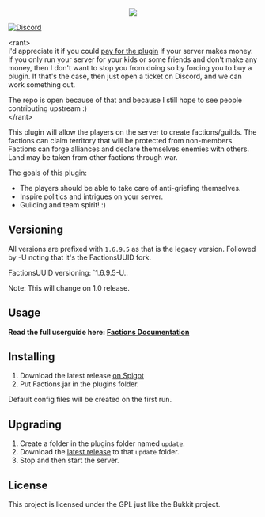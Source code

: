<center>
  <a href="https://www.spigotmc.org/resources/factionsuuid.1035/"><img src="https://i.imgur.com/3PCF7tz.png"></a>
</center>

[![Discord](https://imgur.com/MFRRBn4.png)](https://discord.gg/FfAz3eE)

&lt;rant&gt;  
I'd appreciate it if you could [pay for the plugin](http://www.spigotmc.org/resources/factionsuuid.1035/) if your 
server makes money. If you only run your server for your kids or some friends and don't make any money, 
then I don't want to stop you from doing so by forcing you to buy a plugin. If that's the case, 
then just open a ticket on Discord, and we can work something out.

The repo is open because of that and because I still hope to see people contributing upstream :)  
&lt;/rant&gt;

This plugin will allow the players on the server to create factions/guilds. The factions can claim territory 
that will be protected from non-members. Factions can forge alliances and declare themselves enemies with others. 
Land may be taken from other factions through war.

The goals of this plugin:

 * The players should be able to take care of anti-griefing themselves.
 * Inspire politics and intrigues on your server.
 * Guilding and team spirit! :)

Versioning
----------
All versions are prefixed with `1.6.9.5` as that is the legacy version.
Followed by -U noting that it's the FactionsUUID fork.

FactionsUUID versioning: `1.6.9.5-U<major>.<minor>.<patch>

Note: This will change on 1.0 release.

Usage
---------
<b>Read the full userguide here: [Factions Documentation](https://factions.support)</b>

Installing
----------
1. Download the latest release [on Spigot](https://www.spigotmc.org/resources/factionsuuid.1035/)
2. Put Factions.jar in the plugins folder.

Default config files will be created on the first run.

Upgrading
---------

1. Create a folder in the plugins folder named `update`.
2. Download the [latest release](https://www.spigotmc.org/resources/factionsuuid.1035/) to that `update` folder.
3. Stop and then start the server.

License
----------
This project is licensed under the GPL just like the Bukkit project.
